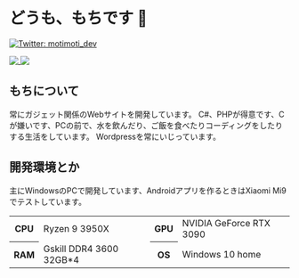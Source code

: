 # どうも、もちです 👋

<p>
  <a href="https://twitter.com/motimoti_dev" target="_blank">
    <img alt="Twitter: motimoti_dev" src="https://img.shields.io/twitter/follow/motimoti_dev.svg?style=social" />
  </a>
</p>
<a href="https://github.com/motimoti-dev">
  <img align="top" src="https://github-readme-stats.vercel.app/api?username=motimoti-dev&show_icons=true&title_color=7f7f7f&icon_color=7f7f7f&text_color=7f7f7f&bg_color=00000000&hide_border=true" />
</a>
<a href="https://github.com/motimoti-dev?tab=repositories">
  <img align="top" src="https://github-readme-stats.vercel.app/api/top-langs/?username=motimoti-dev&title_color=7f7f7f&icon_color=7f7f7f&text_color=7f7f7f&bg_color=00000000&hide_border=true" />
</a>

## もちについて
常にガジェット関係のWebサイトを開発しています。
C#、PHPが得意です、Cが嫌いです、PCの前で、水を飲んだり、ご飯を食べたりコーディングをしたりする生活をしています。
Wordpressを常にいじっています。

## 開発環境とか
主にWindowsのPCで開発しています、Androidアプリを作るときはXiaomi Mi9でテストしています。

<table>
  <tr>
    <th scope="row">CPU</th>
    <td>Ryzen 9 3950X</td>
    <th scope="row">GPU</th>
    <td>NVIDIA GeForce RTX 3090</td>
  </tr>
  <tr>
    <th scope="row">RAM</th>
    <td>Gskill DDR4 3600 32GB*4</td>
    <th scope="row">OS</th>
    <td>Windows 10 home</td>
  </tr>
</table>
